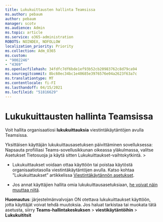 ```yaml
---
title: Lukukuittausten hallinta Teamsissa
ms.author: pebaum
author: pebaum
manager: scotv
ms.audience: Admin
ms.topic: article
ms.service: o365-administration
ROBOTS: NOINDEX, NOFOLLOW
localization_priority: Priority
ms.collection: Adm_O365
ms.custom:
- "9002246"
- "4369"
ms.openlocfilehash: 34fdfc7df6bde1ef93b52cb20983762c8d79ca94
ms.sourcegitcommit: 8bc60ec34bc1e40685e3976576e04a2623f63a7c
ms.translationtype: MT
ms.contentlocale: fi-FI
ms.lasthandoff: 04/15/2021
ms.locfileid: "51816629"
---
```

# <a name="controlling-read-receipts-in-teams"></a>Lukukuittausten hallinta Teamsissa

Voit hallita organisaatiosi **lukukuittauksia** viestintäkäytäntöjen avulla Teamsissa.

Yksittäisen käyttäjän lukukuittausasetuksen päivittäminen sovelluksessa: Napsauta profiiliasi Teams-sovellusikkunan oikeassa yläkulmassa, valitse Asetukset Tietosuoja ja käytä sitten Lukukuittaukset-vaihtokytkintä.  >   

- Lukukuittaukset voidaan ottaa käyttöön tai poistaa käytöstä organisaatiotasolla viestintäkäytäntöjen avulla. Katso kohtaa ”Lukukuittaukset” artikkelissa [Viestintäkäytännön asetukset](https://docs.microsoft.com/microsoftteams/messaging-policies-in-teams#messaging-policy-settings).

- Jos annat käyttäjien hallita omia lukukuittausasetuksiaan, [he voivat näin muuttaa niitä](https://docs.microsoft.com/microsoftteams/messaging-policies-in-teams#messaging-policy-settings). 

**Huomautus**: järjestelmänvalvojan ON otettava lukukuittaukset käyttöön, jotta käyttäjät voivat tehdä muutoksia. Jos haluat tarkistaa tai muokata tätä asetusta, siirry **Teams-hallintakeskuksen** >  **viestikäytäntöihin**  >  **Lukukuititsit**

